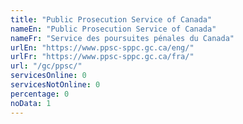 ```yaml
---
title: "Public Prosecution Service of Canada"
nameEn: "Public Prosecution Service of Canada"
nameFr: "Service des poursuites pénales du Canada"
urlEn: "https://www.ppsc-sppc.gc.ca/eng/"
urlFr: "https://www.ppsc-sppc.gc.ca/fra/"
url: "/gc/ppsc/"
servicesOnline: 0
servicesNotOnline: 0
percentage: 0
noData: 1
---
```

